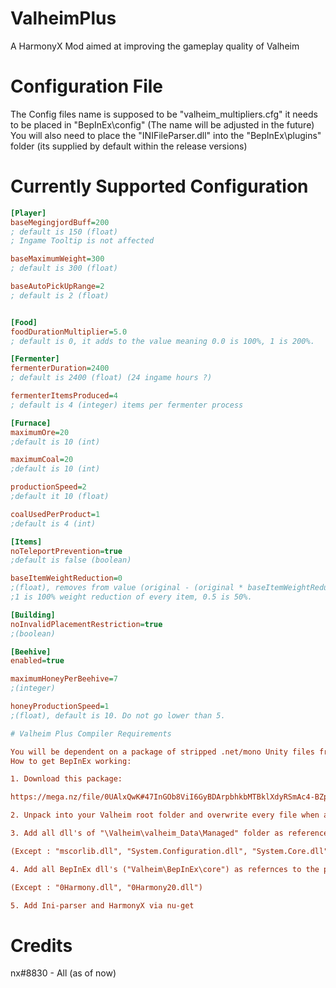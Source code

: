 # ValheimPlus
A HarmonyX Mod aimed at improving the gameplay quality of Valheim



# Configuration File

The Config files name is supposed to be "valheim_multipliers.cfg" it needs to be placed in "BepInEx\config"
(The name will be adjusted in the future)
You will also need to place the "INIFileParser.dll" into the "BepInEx\plugins" folder (its supplied by default within the release versions)

# Currently Supported Configuration
```INI
[Player]
baseMegingjordBuff=200
; default is 150 (float)
; Ingame Tooltip is not affected

baseMaximumWeight=300
; default is 300 (float)

baseAutoPickUpRange=2
; default is 2 (float)


[Food]
foodDurationMultiplier=5.0
; default is 0, it adds to the value meaning 0.0 is 100%, 1 is 200%.

[Fermenter]
fermenterDuration=2400
; default is 2400 (float) (24 ingame hours ?)

fermenterItemsProduced=4
; default is 4 (integer) items per fermenter process

[Furnace]
maximumOre=20
;default is 10 (int)

maximumCoal=20
;default is 10 (int)

productionSpeed=2
;default it 10 (float)

coalUsedPerProduct=1
;default is 4 (int)

[Items]
noTeleportPrevention=true
;default is false (boolean)

baseItemWeightReduction=0
;(float), removes from value (original - (original * baseItemWeightReduction). 
;1 is 100% weight reduction of every item, 0.5 is 50%.

[Building]
noInvalidPlacementRestriction=true
;(boolean)

[Beehive]
enabled=true

maximumHoneyPerBeehive=7
;(integer)

honeyProductionSpeed=1
;(float), default is 10. Do not go lower than 5.

# Valheim Plus Compiler Requirements

You will be dependent on a package of stripped .net/mono Unity files from the Valheim directory.
How to get BepInEx working:

1. Download this package:

https://mega.nz/file/0UAlxQwK#47InGOb8ViI6GyBDArpbhkbMTBklXdyRSmAc4-BZpJY

2. Unpack into your Valheim root folder and overwrite every file when asked.

3. Add all dll's of "\Valheim\valheim_Data\Managed" folder as references to the project.

(Except : "mscorlib.dll", "System.Configuration.dll", "System.Core.dll", "System.dll", "System.Xml.dll")

4. Add all BepInEx dll's ("Valheim\BepInEx\core") as refernces to the project.

(Except : "0Harmony.dll", "0Harmony20.dll")

5. Add Ini-parser and HarmonyX via nu-get


```

# Credits

nx#8830 - All (as of now)
